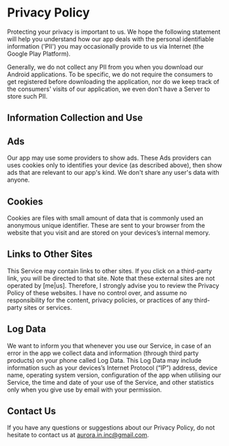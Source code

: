 # Privacy Policy

Protecting your privacy is important to us. We hope the following statement will help you understand how our app deals with the personal identifiable information ('PII') you may occasionally provide to us via Internet (the Google Play Platform).

Generally, we do not collect any PII from you when you download our Android applications. To be specific, we do not require the consumers to get registered before downloading the application, nor do we keep track of the consumers' visits of our application, we even don't have a Server to store such PII.

## Information Collection and Use

## Ads

Our app may use some providers to show ads. These Ads providers can uses cookies only to identifies your device (as described above), then show ads that are relevant to our app's kind. We don't share any user's data with anyone.

## Cookies

Cookies are files with small amount of data that is commonly used an anonymous unique identifier. These are sent to your browser from the website that you visit and are stored on your devices’s internal memory.

## Links to Other Sites

This Service may contain links to other sites. If you click on a third-party link, you will be directed to that site. Note that these external sites are not operated by [me|us]. Therefore, I strongly advise you to review the Privacy Policy of these websites. I have no control over, and assume no responsibility for the content, privacy policies, or practices of any third-party sites or services.

## Log Data

We want to inform you that whenever you use our Service, in case of an error in the app we collect data and information (through third party products) on your phone called Log Data. This Log Data may include information such as your devices’s Internet Protocol (“IP”) address, device name, operating system version, configuration of the app when utilising our Service, the time and date of your use of the Service, and other statistics only when you give use by email with your permission.

## Contact Us

If you have any questions or suggestions about our Privacy Policy, do not hesitate to contact us at aurora.in.inc@gmail.com.
